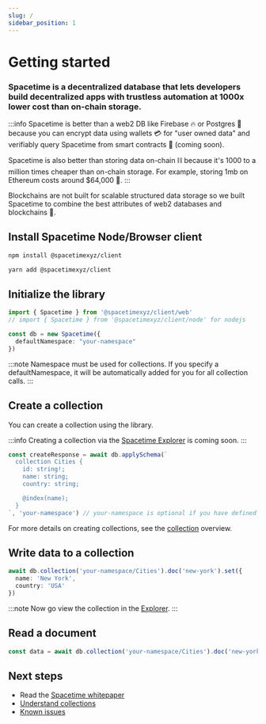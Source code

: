 ```yaml
---
slug: /
sidebar_position: 1
---
```


# Getting started

### Spacetime is a decentralized database that lets developers build decentralized apps with trustless automation at 1000x lower cost than on-chain storage.

:::info
Spacetime is better than a web2 DB like Firebase 🔥 or Postgres 🐘 because you can encrypt data using wallets 💳 for "user owned data" and verifiably query Spacetime from smart contracts 📜 (coming soon).

Spacetime is also better than storing data on-chain ⛓ because it's 1000 to a million times cheaper than on-chain storage. For example, storing 1mb on Ethereum costs around $64,000 💸. 
:::

Blockchains are not built for scalable structured data storage so we built Spacetime to combine the best attributes of web2 databases and blockchains 🤗.

## Install Spacetime Node/Browser client

```bash
npm install @spacetimexyz/client
```
```bash
yarn add @spacetimexyz/client
```

## Initialize the library

```ts
import { Spacetime } from '@spacetimexyz/client/web'
// import { Spacetime } from '@spacetimexyz/client/node' for nodejs

const db = new Spacetime({
  defaultNamespace: "your-namespace"
})
```

:::note
Namespace must be used for collections. If you specify a defaultNamespace, it will be automatically added for you for all collection calls.
:::

## Create a collection

You can create a collection using the library.

:::info
Creating a collection via the [Spacetime Explorer](https://explorer.testnet.spacetime.xyz) is coming soon.
:::

```ts
const createResponse = await db.applySchema(`
  collection Cities {
    id: string!;
    name: string;
    country: string;

    @index(name);
  }
`, 'your-namespace') // your-namespace is optional if you have defined a default namespace
```

For more details on creating collections, see the [collection](/collections) overview.

## Write data to a collection

```ts
await db.collection('your-namespace/Cities').doc('new-york').set({ 
  name: 'New York',
  country: 'USA'
})
```

:::note
Now go view the collection in the [Explorer](https://explorer.testnet.spacetime.xyz).
:::

## Read a document

```ts
const data = await db.collection('your-namespace/Cities').doc('new-york').get()
```

## Next steps

* Read the [Spacetime whitepaper](https://bit.ly/spctmwp)
* [Understand collections](/read)
* [Known issues](/known-issues)